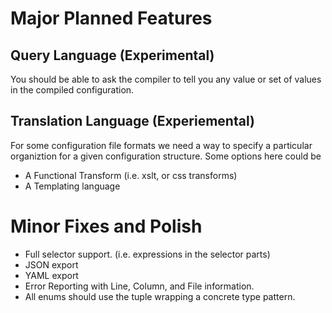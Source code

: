# Major Planned Features

## Query Language (Experimental)

You should be able to ask the compiler to tell you any value or set of values in the
compiled configuration.

## Translation Language (Experiemental)

For some configuration file formats we need a way to specify a particular
organiztion for a given configuration structure. Some options here could be
 
* A Functional Transform (i.e. xslt, or css transforms)
* A Templating language

# Minor Fixes and Polish

* Full selector support. (i.e. expressions in the selector parts)
* JSON export
* YAML export
* Error Reporting with Line, Column, and File information.
* All enums should use the tuple wrapping a concrete type pattern.